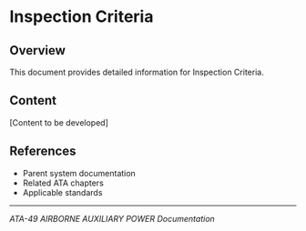 # Inspection Criteria

## Overview

This document provides detailed information for Inspection Criteria.

## Content

[Content to be developed]

## References

- Parent system documentation
- Related ATA chapters
- Applicable standards

---

*ATA-49 AIRBORNE AUXILIARY POWER Documentation*
